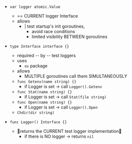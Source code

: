 * `var logger atomic.Value`
  * == CURRENT logger Interface
  * allows
    * | test startup's init goroutines,
      * avoid race conditions
      * limited visibility BETWEEN goroutines

* `type Interface interface {}`
  * required -- by -- test loggers
  * uses
    * `os` package
  * allows
    * MULTIPLE goroutines call them SIMULTANEOUSLY
  * `func Getenv(name string) {}`
    * if Logger is set -> call `Logger().Getenv`
  * `func Stat(name string) {}`
    * if Logger is set -> call `Stat(file string)`
  * `func Open(name string) {}`
    * if Logger is set -> call `Logger().Open`
  * `Chdir(dir string)`

* `func Logger() Interface {}`
  * 👀returns the CURRENT test logger implementation👀
    * if there is NO logger -> returns `nil`
